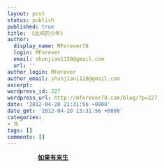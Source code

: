 ```yaml
---
layout: post
status: publish
published: true
title: 《此间的少年》
author:
  display_name: MForever78
  login: MForever
  email: shunjian1128@gmail.com
  url: ''
author_login: MForever
author_email: shunjian1128@gmail.com
excerpt:
wordpress_id: 227
wordpress_url: http://mforever78.com/blog/?p=227
date: '2012-04-20 21:31:56 +0800'
date_gmt: '2012-04-20 13:31:56 +0800'
categories:
- 乐
tags: []
comments: []
---
```

<a id="more"></a><a id="more-227"></a></p>
<div style="text-indent:5em; font-family: 微软雅黑;">
<p><strong><a href="http://mforever78.com/blog/music/ru-guo-lai-sheng-gan/" title="《如果有来生》感">如果有来生</a></strong></p>
<div>
